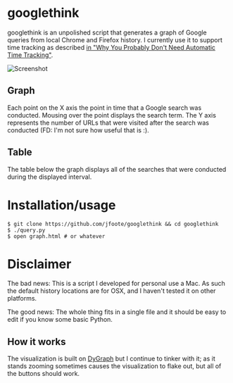 # googlethink

googlethink is an unpolished script that generates a graph of Google queries from local Chrome and Firefox history. I currently use it to support time tracking as described [in "Why You Probably Don't Need Automatic Time Tracking"](http://foote.pub/2015/01/22/automatic-time-tracking.html).

![Screenshot](http://foote.pub/images/googlethink.png)

## Graph

Each point on the X axis the point in time that a Google search was conducted. Mousing over the point displays the search term. The Y axis represents the number of URLs that were visited after the search was conducted (FD: I'm not sure how useful that is :). 

## Table

The table below the graph displays all of the searches that were conducted during the displayed interval.

# Installation/usage

```
$ git clone https://github.com/jfoote/googlethink && cd googlethink
$ ./query.py
$ open graph.html # or whatever 
```

# Disclaimer

The bad news: This is a script I developed for personal use a Mac. As such the default history locations are for OSX, and I haven't tested it on other platforms.

The good news: The whole thing fits in a single file and it should be easy to edit if you know some basic Python.

## How it works

The visualization is built on [DyGraph](https://dygraph.com) but I continue to tinker with it; as it stands zooming sometimes causes the visualization to flake out, but all of the buttons should work.
